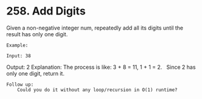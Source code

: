 # 258. Add Digits

Given a non-negative integer num, repeatedly add all its digits until the result
        has only one digit.

    Example:

    Input: 38
Output: 2
Explanation: The process is like: 3 + 8 = 11, 1 + 1 = 2.
             Since 2 has only one digit, return it.

    Follow up:
        Could you do it without any loop/recursion in O(1) runtime?